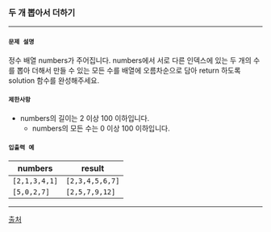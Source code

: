 ### 두 개 뽑아서 더하기

***

#### `문제 설명`

정수 배열 numbers가 주어집니다. numbers에서 서로 다른 인덱스에 있는 두 개의 수를 뽑아 더해서 만들 수 있는 모든 수를 배열에 오름차순으로 담아 return 하도록 solution 함수를 완성해주세요.



#### `제한사항`

- numbers의 길이는 2 이상 100 이하입니다.
  - numbers의 모든 수는 0 이상 100 이하입니다.



#### `입출력 예`

| numbers       | result          |
| ------------- | --------------- |
| `[2,1,3,4,1]` | `[2,3,4,5,6,7]` |
| `[5,0,2,7]`   | `[2,5,7,9,12]`  |

***

[출처](https://programmers.co.kr/learn/courses/30/lessons/68644)

